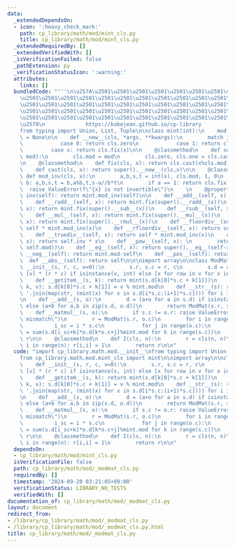 ```yaml
---
data:
  _extendedDependsOn:
  - icon: ':heavy_check_mark:'
    path: cp_library/math/mod/mint_cls.py
    title: cp_library/math/mod/mint_cls.py
  _extendedRequiredBy: []
  _extendedVerifiedWith: []
  _isVerificationFailed: false
  _pathExtension: py
  _verificationStatusIcon: ':warning:'
  attributes:
    links: []
  bundledCode: "'''\n\u257A\u2501\u2501\u2501\u2501\u2501\u2501\u2501\u2501\u2501\u2501\
    \u2501\u2501\u2501\u2501\u2501\u2501\u2501\u2501\u2501\u2501\u2501\u2501\u2501\
    \u2501\u2501\u2501\u2501\u2501\u2501\u2501\u2501\u2501\u2501\u2501\u2501\u2501\
    \u2501\u2501\u2501\u2501\u2501\u2501\u2501\u2501\u2501\u2501\u2501\u2501\u2501\
    \u2501\u2501\u2501\u2501\u2501\u2501\u2501\u2501\u2501\u2501\u2501\u2501\u2501\
    \u2578\n             https://kobejean.github.io/cp-library               \n'''\n\
    from typing import Union, List, Tuple\n\nclass mint(int):\n    mod = zero = one\
    \ = None\n\n    def __new__(cls, *args, **kwargs):\n        match int(*args, **kwargs):\n\
    \            case 0: return cls.zero\n            case 1: return cls.one\n   \
    \         case x: return cls.fix(x)\n\n    @classmethod\n    def set_mod(cls,\
    \ mod):\n        cls.mod = mod\n        cls.zero, cls.one = cls.cast(0), cls.fix(1)\n\
    \n    @classmethod\n    def fix(cls, x): return cls.cast(x%cls.mod)\n\n    @classmethod\n\
    \    def cast(cls, x): return super().__new__(cls,x)\n\n    @classmethod\n   \
    \ def mod_inv(cls, x):\n        a,b,s,t = int(x), cls.mod, 1, 0\n        while\
    \ b: a,b,s,t = b,a%b,t,s-a//b*t\n        if a == 1: return cls.fix(s)\n      \
    \  raise ValueError(f\"{x} is not invertible\")\n    \n    @property\n    def\
    \ inv(self): return mint.mod_inv(self)\n\n    def __add__(self, x): return mint.fix(super().__add__(x))\n\
    \    def __radd__(self, x): return mint.fix(super().__radd__(x))\n    def __sub__(self,\
    \ x): return mint.fix(super().__sub__(x))\n    def __rsub__(self, x): return mint.fix(super().__rsub__(x))\n\
    \    def __mul__(self, x): return mint.fix(super().__mul__(x))\n    def __rmul__(self,\
    \ x): return mint.fix(super().__rmul__(x))\n    def __floordiv__(self, x): return\
    \ self * mint.mod_inv(x)\n    def __rfloordiv__(self, x): return self.inv * x\n\
    \    def __truediv__(self, x): return self * mint.mod_inv(x)\n    def __rtruediv__(self,\
    \ x): return self.inv * x\n    def __pow__(self, x): \n        return self.cast(super().__pow__(x,\
    \ self.mod))\n    def __eq__(self, x): return super().__eq__(self-x, 0)\n    def\
    \ __neg__(self): return mint.mod-self\n    def __pos__(self): return self\n  \
    \  def __abs__(self): return self\n\n\nimport array\n\nclass ModMat:\n    def\
    \ __init__(s, r, c, v=0):\n        s.r, s.c = r, c\n        s.d = array.array('q',\
    \ [v] * (r * c) if isinstance(v, int) else [x for row in v for x in row])\n\n\
    \    def __getitem__(s, k): return mint(s.d[k[0]*s.c + k[1]])\n    def __setitem__(s,\
    \ k, v): s.d[k[0]*s.c + k[1]] = v % mint.mod\n    def __str__(s): return '\\n'.join('\
    \ '.join(map(str, (mint(x) for x in s.d[i*s.c:(i+1)*s.c]))) for i in range(s.r))\n\
    \n    def __add__(s, o):\n        d = (a+o for a in s.d) if isinstance(o,int)\
    \ else (a+b for a,b in zip(s.d, o.d))\n        return ModMat(s.r, s.c, d)\n\n\
    \    def __matmul__(s, o):\n        if s.c != o.r: raise ValueError(\"Dimension\
    \ mismatch\")\n        r = ModMat(s.r, o.c)\n        for i in range(s.r):\n  \
    \          i_sc = i * s.c\n            for j in range(o.c):\n                r[i,j]\
    \ = sum(s.d[i_sc+k]*o.d[k*o.c+j]%mint.mod for k in range(s.c))\n        return\
    \ r\n\n    @classmethod\n    def I(cls, n):\n        r = cls(n, n)\n        for\
    \ i in range(n): r[i,i] = 1\n        return r\n\n"
  code: "import cp_library.math.mod.__init__\nfrom typing import Union, List, Tuple\n\
    from cp_library.math.mod.mint_cls import mint\n\nimport array\n\nclass ModMat:\n\
    \    def __init__(s, r, c, v=0):\n        s.r, s.c = r, c\n        s.d = array.array('q',\
    \ [v] * (r * c) if isinstance(v, int) else [x for row in v for x in row])\n\n\
    \    def __getitem__(s, k): return mint(s.d[k[0]*s.c + k[1]])\n    def __setitem__(s,\
    \ k, v): s.d[k[0]*s.c + k[1]] = v % mint.mod\n    def __str__(s): return '\\n'.join('\
    \ '.join(map(str, (mint(x) for x in s.d[i*s.c:(i+1)*s.c]))) for i in range(s.r))\n\
    \n    def __add__(s, o):\n        d = (a+o for a in s.d) if isinstance(o,int)\
    \ else (a+b for a,b in zip(s.d, o.d))\n        return ModMat(s.r, s.c, d)\n\n\
    \    def __matmul__(s, o):\n        if s.c != o.r: raise ValueError(\"Dimension\
    \ mismatch\")\n        r = ModMat(s.r, o.c)\n        for i in range(s.r):\n  \
    \          i_sc = i * s.c\n            for j in range(o.c):\n                r[i,j]\
    \ = sum(s.d[i_sc+k]*o.d[k*o.c+j]%mint.mod for k in range(s.c))\n        return\
    \ r\n\n    @classmethod\n    def I(cls, n):\n        r = cls(n, n)\n        for\
    \ i in range(n): r[i,i] = 1\n        return r\n\n"
  dependsOn:
  - cp_library/math/mod/mint_cls.py
  isVerificationFile: false
  path: cp_library/math/mod/_modmat_cls.py
  requiredBy: []
  timestamp: '2024-09-20 03:21:05+09:00'
  verificationStatus: LIBRARY_NO_TESTS
  verifiedWith: []
documentation_of: cp_library/math/mod/_modmat_cls.py
layout: document
redirect_from:
- /library/cp_library/math/mod/_modmat_cls.py
- /library/cp_library/math/mod/_modmat_cls.py.html
title: cp_library/math/mod/_modmat_cls.py
---
```

